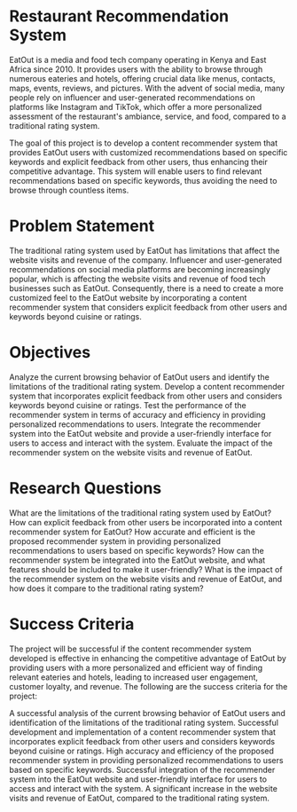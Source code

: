 # Restaurant Recommendation System
EatOut is a media and food tech company operating in Kenya and East Africa since 2010. It provides users with the ability to browse through numerous eateries and hotels, offering crucial data like menus, contacts, maps, events, reviews, and pictures. With the advent of social media, many people rely on influencer and user-generated recommendations on platforms like Instagram and TikTok, which offer a more personalized assessment of the restaurant's ambiance, service, and food, compared to a traditional rating system.

The goal of this project is to develop a content recommender system that provides EatOut users with customized recommendations based on specific keywords and explicit feedback from other users, thus enhancing their competitive advantage. This system will enable users to find relevant recommendations based on specific keywords, thus avoiding the need to browse through countless items.

# Problem Statement
The traditional rating system used by EatOut has limitations that affect the website visits and revenue of the company. Influencer and user-generated recommendations on social media platforms are becoming increasingly popular, which is affecting the website visits and revenue of food tech businesses such as EatOut. Consequently, there is a need to create a more customized feel to the EatOut website by incorporating a content recommender system that considers explicit feedback from other users and keywords beyond cuisine or ratings.

# Objectives
Analyze the current browsing behavior of EatOut users and identify the limitations of the traditional rating system.
Develop a content recommender system that incorporates explicit feedback from other users and considers keywords beyond cuisine or ratings.
Test the performance of the recommender system in terms of accuracy and efficiency in providing personalized recommendations to users.
Integrate the recommender system into the EatOut website and provide a user-friendly interface for users to access and interact with the system.
Evaluate the impact of the recommender system on the website visits and revenue of EatOut.
# Research Questions
What are the limitations of the traditional rating system used by EatOut?
How can explicit feedback from other users be incorporated into a content recommender system for EatOut?
How accurate and efficient is the proposed recommender system in providing personalized recommendations to users based on specific keywords?
How can the recommender system be integrated into the EatOut website, and what features should be included to make it user-friendly?
What is the impact of the recommender system on the website visits and revenue of EatOut, and how does it compare to the traditional rating system?
# Success Criteria
The project will be successful if the content recommender system developed is effective in enhancing the competitive advantage of EatOut by providing users with a more personalized and efficient way of finding relevant eateries and hotels, leading to increased user engagement, customer loyalty, and revenue. The following are the success criteria for the project:

A successful analysis of the current browsing behavior of EatOut users and identification of the limitations of the traditional rating system.
Successful development and implementation of a content recommender system that incorporates explicit feedback from other users and considers keywords beyond cuisine or ratings.
High accuracy and efficiency of the proposed recommender system in providing personalized recommendations to users based on specific keywords.
Successful integration of the recommender system into the EatOut website and user-friendly interface for users to access and interact with the system.
A significant increase in the website visits and revenue of EatOut, compared to the traditional rating system.


